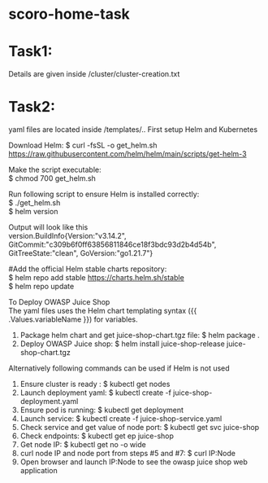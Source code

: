 # scoro-home-task

# Task1:
Details are given inside /cluster/cluster-creation.txt

# Task2:
yaml files are located inside /templates/..
First setup Helm and Kubernetes 

Download Helm:
$ curl -fsSL -o get_helm.sh https://raw.githubusercontent.com/helm/helm/main/scripts/get-helm-3

Make the script executable:  
$ chmod 700 get_helm.sh

Run following script to ensure Helm is installed correctly:  
$ ./get_helm.sh  
$ helm version  

Output will look like this  
version.BuildInfo{Version:"v3.14.2", GitCommit:"c309b6f0ff63856811846ce18f3bdc93d2b4d54b", GitTreeState:"clean", GoVersion:"go1.21.7"}

#Add the official Helm stable charts repository:  
$ helm repo add stable https://charts.helm.sh/stable  
$ helm repo update  

To Deploy OWASP Juice Shop  
The yaml files uses the Helm chart templating syntax ({{ .Values.variableName }}) for variables.
1. Package helm chart and get juice-shop-chart.tgz file: $ helm package .
2. Deploy OWASP Juice shop: $ helm install juice-shop-release juice-shop-chart.tgz

Alternatively following commands can be used if Helm is not used
1. Ensure cluster is ready : $ kubectl get  nodes
2. Launch deployment yaml: $ kubectl create -f juice-shop-deployment.yaml 
3. Ensure pod is running: $ kubectl get deployment
4. Launch service: $ kubectl create -f juice-shop-service.yaml 
5. Check service and get value of node port: $ kubectl get svc juice-shop
6. Check endpoints: $ kubectl get ep juice-shop
7. Get node IP: $  kubectl get no -o wide
8. curl node IP and node port from steps #5 and #7: $ curl IP:Node
9. Open browser and launch IP:Node to see the owasp juice shop web application